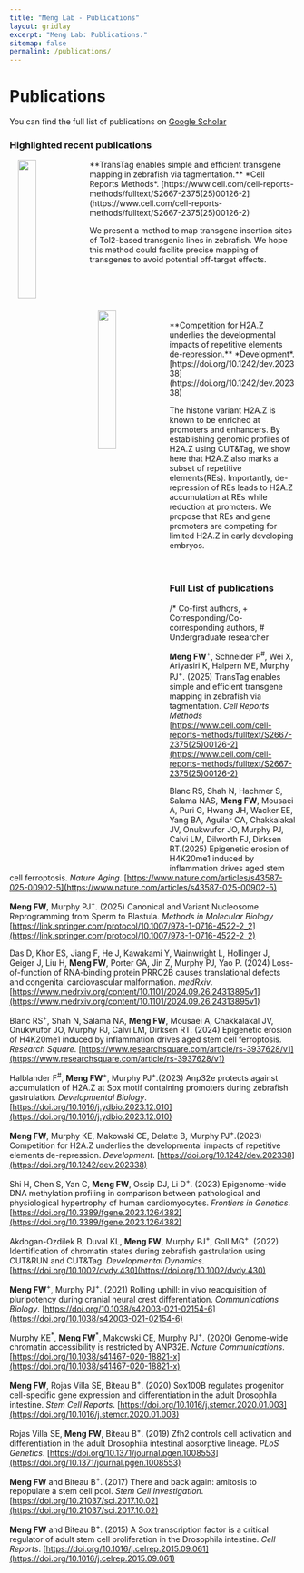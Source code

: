 ```yaml
---
title: "Meng Lab - Publications"
layout: gridlay
excerpt: "Meng Lab: Publications."
sitemap: false
permalink: /publications/
---
```



# Publications
You can find the full list of publications on [Google Scholar](https://scholar.google.com/citations?hl=en&user=SCt51BIAAAAJ&view_op=list_works&authuser=1&sortby=pubdate) <br>

### Highlighted recent publications
<img src = "{{ site.url}}{{ site.baseurl}}/images/pubpic/TransTag.png" class="img-responsive" width = "25%" style="float: left; padding-left: 15px" />
**TransTag enables simple and efficient transgene mapping in zebrafish via tagmentation.** *Cell Reports Methods*. [https://www.cell.com/cell-reports-methods/fulltext/S2667-2375(25)00126-2](https://www.cell.com/cell-reports-methods/fulltext/S2667-2375(25)00126-2)

We present a method to map transgene insertion sites of Tol2-based transgenic lines in zebrafish. We hope this method could facilite precise mapping of transgenes to avoid potential off-target effects.
<br>
<br>
<br>
<br>
<br>

<img src = "{{ site.url}}{{ site.baseurl}}/images/pubpic/RE_Development.png" class="img-responsive" width = "25%" style="float: left; padding-left: 15px" />
<br>
**Competition for H2A.Z underlies the developmental impacts of repetitive elements de-repression.** *Development*. [https://doi.org/10.1242/dev.202338](https://doi.org/10.1242/dev.202338)

The histone variant H2A.Z is known to be enriched at promoters and enhancers. By establishing genomic profiles of H2A.Z using CUT&Tag, we show here that H2A.Z also marks a subset of repetitive elements(REs). Importantly, de-repression of REs leads to H2A.Z accumulation at REs while reduction at promoters. We propose that REs and gene promoters are competing for limited H2A.Z in early developing embryos.  
<br>
<br>


### Full List of publications

/* Co-first authors, + Corresponding/Co-corresponding authors, # Undergraduate researcher <br>

**Meng FW**<sup>+</sup>, Schneider P<sup>#</sup>, Wei X, Ariyasiri K, Halpern ME, Murphy PJ<sup>+</sup>. (2025) TransTag enables simple and efficient transgene mapping in zebrafish via tagmentation. *Cell Reports Methods*
[https://www.cell.com/cell-reports-methods/fulltext/S2667-2375(25)00126-2](https://www.cell.com/cell-reports-methods/fulltext/S2667-2375(25)00126-2)<br>

Blanc RS, Shah N, Hachmer S, Salama NAS, **Meng FW**, Mousaei A, Puri G, Hwang JH, Wacker EE, Yang BA, Aguilar CA, Chakkalakal JV, Onukwufor JO, Murphy PJ, Calvi LM, Dilworth FJ, Dirksen RT.(2025) Epigenetic erosion of H4K20me1 induced by inflammation drives aged stem cell ferroptosis. *Nature Aging*.
[https://www.nature.com/articles/s43587-025-00902-5](https://www.nature.com/articles/s43587-025-00902-5)<br>

**Meng FW**, Murphy PJ<sup>+</sup>. (2025) Canonical and Variant Nucleosome Reprogramming from Sperm to Blastula. *Methods in Molecular Biology*
[https://link.springer.com/protocol/10.1007/978-1-0716-4522-2_2](https://link.springer.com/protocol/10.1007/978-1-0716-4522-2_2)<br>
 
Das D, Khor ES, Jiang F, He J, Kawakami Y, Wainwright L, Hollinger J, Geiger J, Liu H,  **Meng FW**, Porter GA, Jin Z, Murphy PJ, Yao P. (2024) Loss-of-function of RNA-binding protein PRRC2B causes translational defects and congenital cardiovascular malformation. *medRxiv*.
[https://www.medrxiv.org/content/10.1101/2024.09.26.24313895v1](https://www.medrxiv.org/content/10.1101/2024.09.26.24313895v1)<br>

Blanc RS<sup>+</sup>, Shah N, Salama NA, **Meng FW**, Mousaei A, Chakkalakal JV, Onukwufor JO, Murphy PJ, Calvi LM, Dirksen RT. (2024) Epigenetic erosion of H4K20me1 induced by inflammation drives aged stem cell ferroptosis. *Research Square*.
[https://www.researchsquare.com/article/rs-3937628/v1](https://www.researchsquare.com/article/rs-3937628/v1)<br>

Halblander F<sup>#</sup>, **Meng FW**<sup>+</sup>, Murphy PJ<sup>+</sup>.(2023) Anp32e protects against accumulation of H2A.Z at Sox motif containing promoters during zebrafish gastrulation. *Developmental Biology*. 
[https://doi.org/10.1016/j.ydbio.2023.12.010](https://doi.org/10.1016/j.ydbio.2023.12.010)<br>

**Meng FW**, Murphy KE, Makowski CE, Delatte B, Murphy PJ<sup>+</sup>.(2023) Competition for H2A.Z underlies the developmental impacts of repetitive elements de-repression. *Development*. 
[https://doi.org/10.1242/dev.202338](https://doi.org/10.1242/dev.202338)<br>

Shi H, Chen S, Yan C, **Meng FW**, Ossip DJ, Li D<sup>+</sup>. (2023) Epigenome-wide DNA methylation profiling in comparison between pathological and physiological hypertrophy of human cardiomyocytes. *Frontiers in Genetics*. 
[https://doi.org/10.3389/fgene.2023.1264382](https://doi.org/10.3389/fgene.2023.1264382)<br>

Akdogan-Ozdilek B, Duval KL, **Meng FW**, Murphy PJ<sup>+</sup>, Goll MG<sup>+</sup>. (2022) Identification of chromatin states during zebrafish gastrulation using CUT&RUN and CUT&Tag. *Developmental Dynamics*. 
[https://doi.org/10.1002/dvdy.430](https://doi.org/10.1002/dvdy.430)<br>

**Meng FW**<sup>+</sup>, Murphy PJ<sup>+</sup>. (2021) Rolling uphill: in vivo reacquisition of pluripotency during cranial neural crest differentiation. *Communications Biology*. 
[https://doi.org/10.1038/s42003-021-02154-6](https://doi.org/10.1038/s42003-021-02154-6)<br>

Murphy KE<sup>\*</sup>, **Meng FW**<sup>\*</sup>, Makowski CE, Murphy PJ<sup>+</sup>. (2020) Genome-wide chromatin accessibility is restricted by ANP32E. *Nature Communications*. 
[https://doi.org/10.1038/s41467-020-18821-x](https://doi.org/10.1038/s41467-020-18821-x)<br>

**Meng FW**, Rojas Villa SE, Biteau B<sup>+</sup>. (2020) Sox100B regulates progenitor cell-specific gene expression and differentiation in the adult Drosophila intestine. *Stem Cell Reports*. 
[https://doi.org/10.1016/j.stemcr.2020.01.003](https://doi.org/10.1016/j.stemcr.2020.01.003)<br>

Rojas Villa SE, **Meng FW**, Biteau B<sup>+</sup>. (2019) Zfh2 controls cell activation and differentiation in the adult Drosophila intestinal absorptive lineage. *PLoS Genetics*. 
[https://doi.org/10.1371/journal.pgen.1008553](https://doi.org/10.1371/journal.pgen.1008553)<br>

**Meng FW** and Biteau B<sup>+</sup>. (2017) There and back again: amitosis to repopulate a stem cell pool. *Stem Cell Investigation*. 
[https://doi.org/10.21037/sci.2017.10.02](https://doi.org/10.21037/sci.2017.10.02)<br>

**Meng FW** and Biteau B<sup>+</sup>. (2015) A Sox transcription factor is a critical regulator of adult stem cell proliferation in the Drosophila intestine. *Cell Reports*. 
[https://doi.org/10.1016/j.celrep.2015.09.061](https://doi.org/10.1016/j.celrep.2015.09.061)<br> 

<br>

